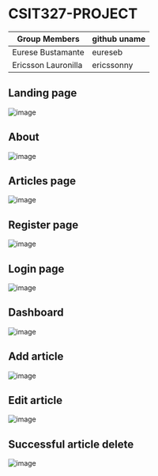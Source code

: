 # CSIT327-PROJECT

| Group Members       | github uname |
| ------------------- | ------------ |
| Eurese Bustamante   | eureseb      |
| Ericsson Lauronilla | ericssonny   |

## Landing page

![image](https://user-images.githubusercontent.com/18336854/163659513-3f8ce676-a94c-4f33-863e-58c7a9033dc1.png)

## About

![image](https://user-images.githubusercontent.com/18336854/163659582-1763558c-8213-430a-8f07-558230cd3ae9.png)

## Articles page

![image](https://user-images.githubusercontent.com/18336854/163659591-3e130ded-743a-4ac5-aa1c-9a41e1eb0cc6.png)

## Register page

![image](https://user-images.githubusercontent.com/18336854/163659601-fdb3a4ca-355d-4111-a56f-6cf6eed9b53d.png)

## Login page

![image](https://user-images.githubusercontent.com/18336854/163659609-a50bcc14-4ea1-43c1-beab-cec10ff8dd79.png)

## Dashboard

![image](https://user-images.githubusercontent.com/18336854/163659635-d91bd624-441f-4124-b959-26e769ba34da.png)

## Add article

![image](https://user-images.githubusercontent.com/18336854/163659654-fb963732-4346-451b-b239-da7c574a82f0.png)

## Edit article

![image](https://user-images.githubusercontent.com/18336854/163659663-fe14a510-41c4-48ae-b8e6-e4d128efac14.png)

## Successful article delete

![image](https://user-images.githubusercontent.com/18336854/163659671-d73796af-e0ff-4688-92ef-2f8a3d4073a4.png)
